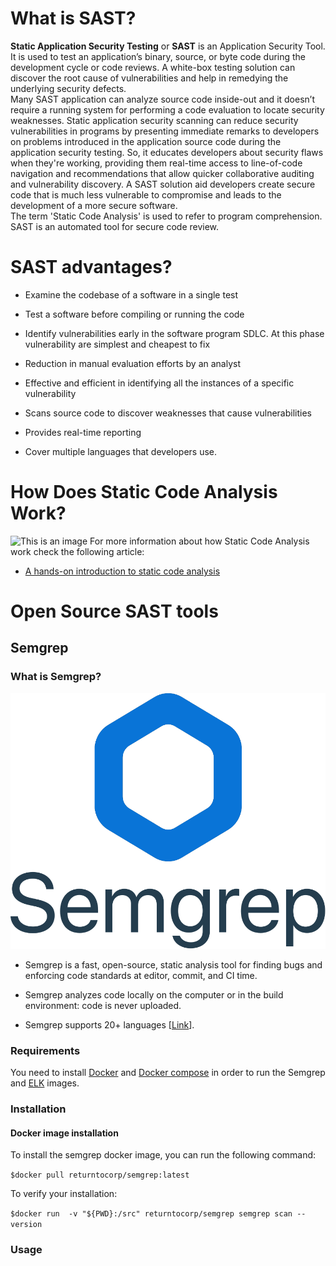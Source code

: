 # What is SAST? 
**Static Application Security Testing** or **SAST** is an Application Security Tool. It is used to test an application’s binary, source, or byte code during the development cycle or code reviews. A white-box testing solution can discover the root cause of vulnerabilities and help in remedying the underlying security defects.</br>
  Many SAST application can analyze source code inside-out and it doesn’t require a running system for performing a code evaluation to locate security weaknesses.
Static application security scanning can reduce security vulnerabilities in programs by presenting immediate remarks to developers on problems introduced in the application source code during the application security testing. So, it educates developers about security flaws when they're working, providing them real-time access to line-of-code navigation and recommendations that allow quicker collaborative auditing and vulnerability discovery. A SAST solution aid developers create secure code that is much less vulnerable to compromise and leads to the development of a more secure software.</br>
  The term 'Static Code Analysis' is used to refer to program comprehension. SAST is an automated tool for secure code review.
# SAST advantages?
- Examine the codebase of a software in a single test

- Test a software before compiling or running the code

- Identify vulnerabilities early in the software program SDLC. At this phase vulnerability are simplest and cheapest to fix

- Reduction in manual evaluation efforts by an analyst

- Effective and efficient in identifying all the instances of a specific vulnerability

- Scans source code to discover weaknesses that cause vulnerabilities

- Provides real-time reporting

- Cover multiple languages that developers use.
# How Does Static Code Analysis Work?
![This is an image](https://deepsource.io/images/blog/static-analysis-python/pipeline.png)
For more information about how Static Code Analysis work check the following article:
- [A hands-on introduction to static code analysis](https://deepsource.io/blog/introduction-static-code-analysis/)
# Open Source SAST tools
## Semgrep
### What is Semgrep?
![This is an image](https://raw.githubusercontent.com/returntocorp/semgrep/develop/semgrep.svg)
- Semgrep is a fast, open-source, static analysis tool for finding bugs and enforcing code standards at editor, commit, and CI time.

- Semgrep analyzes code locally on the computer or in the build environment: code is never uploaded.

- Semgrep supports 20+ languages [[Link](https://semgrep.dev/docs/)].
### Requirements
You need to install [Docker](https://github.com/ArijMekki/Open-Source-SAST/blob/main/Docker.md) and [Docker compose](https://github.com/ArijMekki/Open-Source-SAST/blob/main/Docker_Compose.md) in order to run the Semgrep and [ELK](https://github.com/ArijMekki/Open-Source-SAST/blob/main/ELK.md) images.
### Installation
#### Docker image installation
To install the semgrep docker image, you can run the following command:

  `$docker pull returntocorp/semgrep:latest`

To verify your installation: 

  `$docker run  -v "${PWD}:/src" returntocorp/semgrep semgrep scan --version`
### Usage

